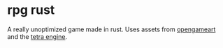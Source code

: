 # rpg rust

A really unoptimized game made in rust. Uses assets from [opengameart](https://opengameart.org/content/zelda-like-tilesets-and-sprites) and the [tetra engine](https://github.com/17cupsofcoffee/tetra).